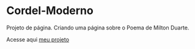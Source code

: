 # Cordel-Moderno
 Projeto de página. Criando uma página sobre o Poema de Milton Duarte.

<p>Acesse aqui <a href="https://m4theu5m.github.io/Corsel-Moderno">meu projeto</a></p>